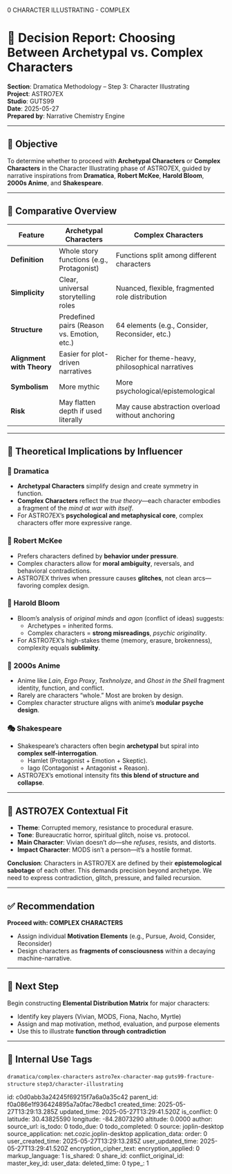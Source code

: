 0 CHARACTER ILLUSTRATING - COMPLEX

# 📘 Decision Report: Choosing Between Archetypal vs. Complex Characters  
**Section**: Dramatica Methodology – Step 3: Character Illustrating  
**Project**: ASTRO7EX  
**Studio**: GUTS99  
**Date**: 2025-05-27  
**Prepared by**: Narrative Chemistry Engine

---

## 🎯 Objective
To determine whether to proceed with **Archetypal Characters** or **Complex Characters** in the Character Illustrating phase of ASTRO7EX, guided by narrative inspirations from **Dramatica**, **Robert McKee**, **Harold Bloom**, **2000s Anime**, and **Shakespeare**.

---

## 🧭 Comparative Overview

| Feature                      | Archetypal Characters                         | Complex Characters                                   |
|-----------------------------|-----------------------------------------------|------------------------------------------------------|
| **Definition**              | Whole story functions (e.g., Protagonist)     | Functions split among different characters           |
| **Simplicity**              | Clear, universal storytelling roles           | Nuanced, flexible, fragmented role distribution      |
| **Structure**               | Predefined pairs (Reason vs. Emotion, etc.)   | 64 elements (e.g., Consider, Reconsider, etc.)       |
| **Alignment with Theory**   | Easier for plot-driven narratives             | Richer for theme-heavy, philosophical narratives     |
| **Symbolism**               | More mythic                                   | More psychological/epistemological                   |
| **Risk**                    | May flatten depth if used literally           | May cause abstraction overload without anchoring     |

---

## 🧪 Theoretical Implications by Influencer

### 📘 **Dramatica**
- **Archetypal Characters** simplify design and create symmetry in function.
- **Complex Characters** reflect the *true theory*—each character embodies a fragment of the *mind at war with itself*.
- For ASTRO7EX’s **psychological and metaphysical core**, complex characters offer more expressive range.

### 🧠 **Robert McKee**
- Prefers characters defined by **behavior under pressure**.
- Complex characters allow for **moral ambiguity**, reversals, and behavioral contradictions.
- ASTRO7EX thrives when pressure causes **glitches**, not clean arcs—favoring complex design.

### 📖 **Harold Bloom**
- Bloom’s analysis of *original minds* and *agon* (conflict of ideas) suggests:
  - Archetypes = inherited forms.
  - Complex characters = **strong misreadings**, *psychic originality*.
- For ASTRO7EX’s high-stakes theme (memory, erasure, brokenness), complexity equals **sublimity**.

### 🎌 **2000s Anime**
- Anime like *Lain*, *Ergo Proxy*, *Texhnolyze*, and *Ghost in the Shell* fragment identity, function, and conflict.
- Rarely are characters “whole.” Most are broken by design.
- Complex character structure aligns with anime’s **modular psyche design**.

### 🎭 **Shakespeare**
- Shakespeare’s characters often begin **archetypal** but spiral into **complex self-interrogation**.
  - Hamlet (Protagonist + Emotion + Skeptic).
  - Iago (Contagonist + Antagonist + Reason).
- ASTRO7EX’s emotional intensity fits **this blend of structure and collapse**.

---

## 🧩 ASTRO7EX Contextual Fit

- **Theme**: Corrupted memory, resistance to procedural erasure.
- **Tone**: Bureaucratic horror, spiritual glitch, noise vs. protocol.
- **Main Character**: Vivian doesn’t *do*—she *refuses*, resists, and distorts.
- **Impact Character**: MODS isn’t a person—it’s a hostile format.

**Conclusion**: Characters in ASTRO7EX are defined by their **epistemological sabotage** of each other. This demands precision beyond archetype. We need to express contradiction, glitch, pressure, and failed recursion.

---

## ✅ Recommendation

**Proceed with: COMPLEX CHARACTERS**  
- Assign individual **Motivation Elements** (e.g., Pursue, Avoid, Consider, Reconsider)  
- Design characters as **fragments of consciousness** within a decaying machine-narrative.

---

## 🏁 Next Step

Begin constructing **Elemental Distribution Matrix** for major characters:  
- Identify key players (Vivian, MODS, Fiona, Nacho, Myrtle)  
- Assign and map motivation, method, evaluation, and purpose elements  
- Use this to illustrate **function through contradiction**

---

## 🧪 Internal Use Tags  
`dramatica/complex-characters` `astro7ex-character-map` `guts99-fracture-structure` `step3/character-illustrating`


id: c0d0abb3a24245f69215f7a6a0a35c42
parent_id: f0a086e1f936424895a7a0fac78edbc1
created_time: 2025-05-27T13:29:13.285Z
updated_time: 2025-05-27T13:29:41.520Z
is_conflict: 0
latitude: 30.43825590
longitude: -84.28073290
altitude: 0.0000
author: 
source_url: 
is_todo: 0
todo_due: 0
todo_completed: 0
source: joplin-desktop
source_application: net.cozic.joplin-desktop
application_data: 
order: 0
user_created_time: 2025-05-27T13:29:13.285Z
user_updated_time: 2025-05-27T13:29:41.520Z
encryption_cipher_text: 
encryption_applied: 0
markup_language: 1
is_shared: 0
share_id: 
conflict_original_id: 
master_key_id: 
user_data: 
deleted_time: 0
type_: 1
